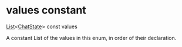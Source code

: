 


# values constant







[List](https://api.flutter.dev/flutter/dart-core/List-class.html)&lt;[ChatState](../../enums_enums/ChatState.md)> const values
  




<p>A constant List of the values in this enum, in order of their declaration.</p>










